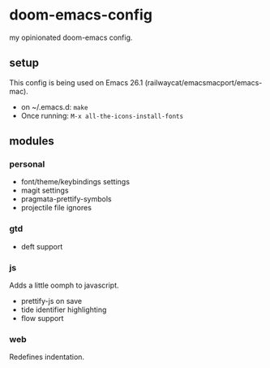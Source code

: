 # doom-emacs-config

my opinionated doom-emacs config.

## setup

This config is being used on Emacs 26.1 (railwaycat/emacsmacport/emacs-mac).

- on ~/.emacs.d: `make`
- Once running: `M-x all-the-icons-install-fonts`

## modules

### personal

- font/theme/keybindings settings
- magit settings
- pragmata-prettify-symbols
- projectile file ignores

### gtd

- deft support

### js

Adds a little oomph to javascript.

- prettify-js on save
- tide identifier highlighting
- flow support

### web

Redefines indentation.
